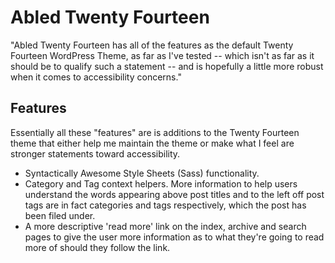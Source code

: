# Abled Twenty Fourteen

"Abled Twenty Fourteen has all of the features as the default Twenty Fourteen WordPress Theme, as far as I've tested -- which isn't as far as it should be to qualify such a statement -- and is hopefully a little more robust when it comes to accessibility concerns."

## Features

Essentially all these "features" are is additions to the Twenty Fourteen theme that either help me maintain the theme or make what I feel are stronger statements toward accessibility.

- Syntactically Awesome Style Sheets (Sass) functionality.
- Category and Tag context helpers. More information to help users understand the words appearing above post titles and to the left off post tags are in fact categories and tags respectively, which the post has been filed under.
- A more descriptive 'read more' link on the index, archive and search pages to give the user more information as to what they're going to read more of should they follow the link.